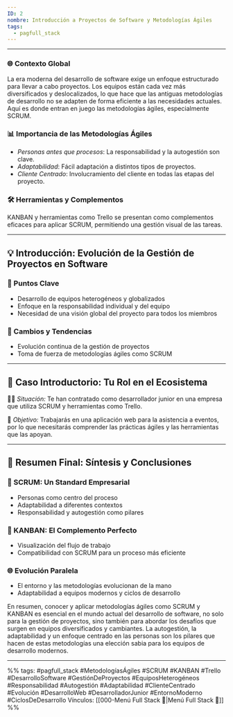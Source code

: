 ```yaml
---
ID: 2
nombre: Introducción a Proyectos de Software y Metodologías Ágiles
tags:
  - pagfull_stack
---
```

___
### 🌐 Contexto Global

La era moderna del desarrollo de software exige un enfoque estructurado para llevar a cabo proyectos. Los equipos están cada vez más diversificados y deslocalizados, lo que hace que las antiguas metodologías de desarrollo no se adapten de forma eficiente a las necesidades actuales. Aquí es donde entran en juego las metodologías ágiles, especialmente SCRUM.

### 📊 Importancia de las Metodologías Ágiles

- *Personas antes que procesos*: La responsabilidad y la autogestión son clave.
- *Adaptabilidad*: Fácil adaptación a distintos tipos de proyectos.
- *Cliente Centrado*: Involucramiento del cliente en todas las etapas del proyecto.

### 🛠 Herramientas y Complementos

KANBAN y herramientas como Trello se presentan como complementos eficaces para aplicar SCRUM, permitiendo una gestión visual de las tareas.

---

## 💡 Introducción: Evolución de la Gestión de Proyectos en Software

### 🌟 Puntos Clave

- Desarrollo de equipos heterogéneos y globalizados
- Enfoque en la responsabilidad individual y del equipo
- Necesidad de una visión global del proyecto para todos los miembros

### 🔄 Cambios y Tendencias

- Evolución continua de la gestión de proyectos
- Toma de fuerza de metodologías ágiles como SCRUM

---

## 📑 Caso Introductorio: Tu Rol en el Ecosistema

👨‍💻 *Situación:* Te han contratado como desarrollador junior en una empresa que utiliza SCRUM y herramientas como Trello.

🎯 *Objetivo:* Trabajarás en una aplicación web para la asistencia a eventos, por lo que necesitarás comprender las prácticas ágiles y las herramientas que las apoyan.

---

## 📝 Resumen Final: Síntesis y Conclusiones

### 🚀 SCRUM: Un Standard Empresarial

- Personas como centro del proceso
- Adaptabilidad a diferentes contextos
- Responsabilidad y autogestión como pilares

### 🔄 KANBAN: El Complemento Perfecto

- Visualización del flujo de trabajo
- Compatibilidad con SCRUM para un proceso más eficiente

### 🌐 Evolución Paralela

- El entorno y las metodologías evolucionan de la mano
- Adaptabilidad a equipos modernos y ciclos de desarrollo

En resumen, conocer y aplicar metodologías ágiles como SCRUM y KANBAN es esencial en el mundo actual del desarrollo de software, no solo para la gestión de proyectos, sino también para abordar los desafíos que surgen en equipos diversificados y cambiantes. La autogestión, la adaptabilidad y un enfoque centrado en las personas son los pilares que hacen de estas metodologías una elección sabia para los equipos de desarrollo modernos.

___
%%
tags:  #pagfull_stack #MetodologíasÁgiles #SCRUM #KANBAN #Trello #DesarrolloSoftware #GestiónDeProyectos #EquiposHeterogéneos #Responsabilidad #Autogestión #Adaptabilidad #ClienteCentrado #Evolución #DesarrolloWeb #DesarrolladorJunior #EntornoModerno #CiclosDeDesarrollo
Vínculos:  [[000-Menú Full Stack 📃|Menú Full Stack 📃]]
%%
